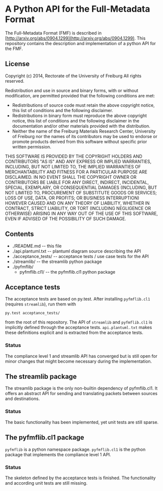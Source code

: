 # A Python API for the Full-Metadata Format

The Full-Metadata Format (FMF) is described in
[http://arxiv.org/abs/0904.1299](http://arxiv.org/abs/0904.1299). This
repository contains the description and implementation of a python API
for the FMF.

## License

Copyright (c) 2014, Rectorate of the University of Freiburg
All rights reserved.

Redistribution and use in source and binary forms, with or without
modification, are permitted provided that the following conditions are met:

* Redistributions of source code must retain the above copyright
  notice, this list of conditions and the following disclaimer.
* Redistributions in binary form must reproduce the above copyright
  notice, this list of conditions and the following disclaimer in the
  documentation and/or other materials provided with the distribution.
* Neither the name of the Freiburg Materials Research Center,
  University of Freiburg nor the names of its contributors may be used to
  endorse or promote products derived from this software without specific
  prior written permission.


THIS SOFTWARE IS PROVIDED BY THE COPYRIGHT HOLDERS AND CONTRIBUTORS "AS
IS" AND ANY EXPRESS OR IMPLIED WARRANTIES, INCLUDING, BUT NOT LIMITED
TO, THE IMPLIED WARRANTIES OF MERCHANTABILITY AND FITNESS FOR A
PARTICULAR PURPOSE ARE DISCLAIMED. IN NO EVENT SHALL THE COPYRIGHT OWNER
OR CONTRIBUTORS BE LIABLE FOR ANY DIRECT, INDIRECT, INCIDENTAL, SPECIAL,
EXEMPLARY, OR CONSEQUENTIAL DAMAGES (INCLUDING, BUT NOT LIMITED TO,
PROCUREMENT OF SUBSTITUTE GOODS OR SERVICES; LOSS OF USE, DATA, OR
PROFITS; OR BUSINESS INTERRUPTION) HOWEVER CAUSED AND ON ANY THEORY OF
LIABILITY, WHETHER IN CONTRACT, STRICT LIABILITY, OR TORT (INCLUDING
NEGLIGENCE OR OTHERWISE) ARISING IN ANY WAY OUT OF THE USE OF THIS
SOFTWARE, EVEN IF ADVISED OF THE POSSIBILITY OF SUCH DAMAGE.

## Contents

* ./README.md             -- this file
* ./api.plantuml.txt      -- plantuml diagram source describing the API
* ./acceptance_tests/     -- acceptance tests / use case tests for the API
* ./streamlib/            -- the streamlib python package
* ./pyfmflib/
    * pyfmflib.cl1/       -- the pyfmflib.cl1 python package

## Acceptance tests

The acceptance tests are based on py.test. After installing
`pyfmflib.cl1` (requires `streamlib`), run them with

```
py.test acceptance_tests/
```

from the root of this repository. The API of `streamlib` and
`pyfmflib.cl1` is implicitly defined through the acceptance
tests. `api.plantuml.txt` makes these definitions explicit and is
extracted from the acceptance tests.

### Status

The compliance level 1 and streamlib API has converged but is still
open for minor changes that might become necessary during the
implementation.

## The streamlib package

The streamlib package is the only non-builtin dependency of
pyfmflib.cl1. It offers an abstract API for sending and translating
packets between sources and destinations.

### Status

The basic functionality has been implemented, yet unit tests are still
sparse.

## The pyfmflib.cl1 package

`pyfmflib` is a python namespace package. `pyfmflib.cl1` is the python package
that implements the compliance level 1 API.

### Status

The skeleton defined by the acceptance tests is finished. The
functionality and according unit tests are still missing.
